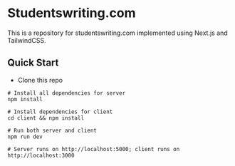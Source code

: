 # Studentswriting.com
This is a repository for studentswriting.com implemented using Next.js and TailwindCSS.

## Quick Start
- Clone this repo

```
# Install all dependencies for server
npm install

# Install dependencies for client
cd client && npm install

# Run both server and client
npm run dev

# Server runs on http://localhost:5000; client runs on http://localhost:3000
```
